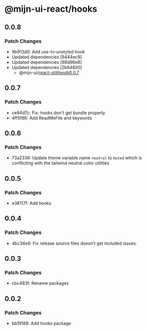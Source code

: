 # @mijn-ui-react/hooks

## 0.0.8

### Patch Changes

- 9b913d0: Add use-tv-unstyled hook
- Updated dependencies [9444ec9]
- Updated dependencies [88d96e8]
- Updated dependencies [2b64600]
  - @mijn-ui/react-utilities@0.0.7

## 0.0.7

### Patch Changes

- ce84d7c: Fix: hooks don't get bundle properly.
- 4ff5f86: Add ReadMeFile and keywords

## 0.0.6

### Patch Changes

- 73a2336: Update theme variable name `neutral` to `muted` which is conflicting with the tailwind neutral color utilities

## 0.0.5

### Patch Changes

- e38117f: Add hooks

## 0.0.4

### Patch Changes

- 4bc34e6: Fix release source files doesn't get included issues.

## 0.0.3

### Patch Changes

- cbc483f: Rename packages

## 0.0.2

### Patch Changes

- bb19188: Add hooks package
